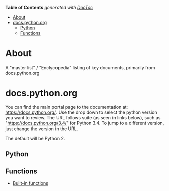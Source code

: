 <!-- START doctoc generated TOC please keep comment here to allow auto update -->
<!-- DON'T EDIT THIS SECTION, INSTEAD RE-RUN doctoc TO UPDATE -->
**Table of Contents**  *generated with [DocToc](https://github.com/thlorenz/doctoc)*

- [About](#about)
- [docs.python.org](#docspythonorg)
  - [Python](#python)
  - [Functions](#functions)

<!-- END doctoc generated TOC please keep comment here to allow auto update -->

# About

A "master list" / "Enclycopedia" listing of key documents, primarily from docs.python.org

# docs.python.org

You can find the main portal page to the documentation at: https://docs.python.org/. Use the drop down to select the python version you want to review. The URL follows suite (as seen in links below), such as "https://docs.python.org/3.4/" for Python 3.4. To jump to a different version, just change the version in the URL. 

The default will be Python 2.

## Python 

## Functions

* [Built-in functions](https://docs.python.org/2/library/functions.html)
